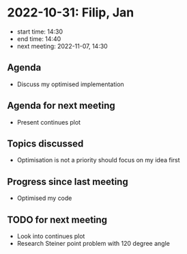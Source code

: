 # 2022-10-31: Filip, Jan

* start time: 14:30
* end time: 14:40
* next meeting: 2022-11-07, 14:30

## Agenda

* Discuss my optimised implementation

## Agenda for next meeting

* Present continues plot 

## Topics discussed

* Optimisation is not a priority should focus on my idea first

## Progress since last meeting

* Optimised my code 

## TODO for next meeting

* Look into continues plot
* Research Steiner point problem with 120 degree angle